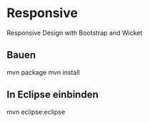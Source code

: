 Responsive
==========

Responsive Design with Bootstrap and Wicket

Bauen
-----
mvn package
mvn install

In Eclipse einbinden
--------------------
mvn eclipse:eclipse

